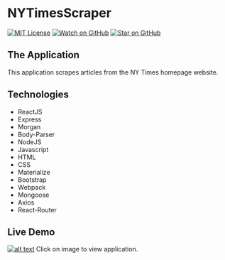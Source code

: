 # NYTimesScraper

[![MIT License][license-badge]][LICENSE]
[![Watch on GitHub][github-watch-badge]][github-watch]
[![Star on GitHub][github-star-badge]][github-star]

## The Application
This application scrapes articles from the NY Times homepage website.

## Technologies
+ ReactJS
+ Express
+ Morgan
+ Body-Parser
+ NodeJS
+ Javascript
+ HTML
+ CSS
+ Materialize
+ Bootstrap
+ Webpack
+ Mongoose
+ Axios
+ React-Router

## Live Demo
[![alt text](https://i.imgur.com/N8EzVJQ.png)](https://times-scraper-dskay7.herokuapp.com/)
Click on image to view application.

[license]: https://github.com/dskay3/NYTimesScraper/blob/master/LICENSE
[license-badge]: https://img.shields.io/github/license/mashape/apistatus.svg
[github-watch]: https://github.com/dskay3/NYTimesScraper/watchers
[github-watch-badge]: https://img.shields.io/github/watchers/dskay3/NYTimesScraper.svg?style=social&label=Watch&style=flat-square
[github-star]: https://github.com/dskay3/NYTimesScraper/stargazers
[github-star-badge]: https://img.shields.io/github/stars/dskay3/NYTimesScraper.svg?style=social&label=Stars&style=flat-square